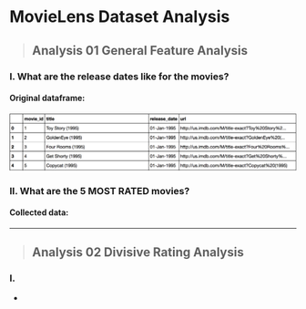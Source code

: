 
# MovieLens Dataset Analysis

> ## Analysis 01 General Feature Analysis

###  I. What are the release dates like for the movies?

#### Original dataframe:
![alt text](https://github.com/wenjin-cao/python_spring17/blob/master/final/pics/movies01.png)



###  II. What are the 5 MOST RATED movies?

#### Collected data:


---

> ## Analysis 02 Divisive Rating Analysis

### I.


- 
